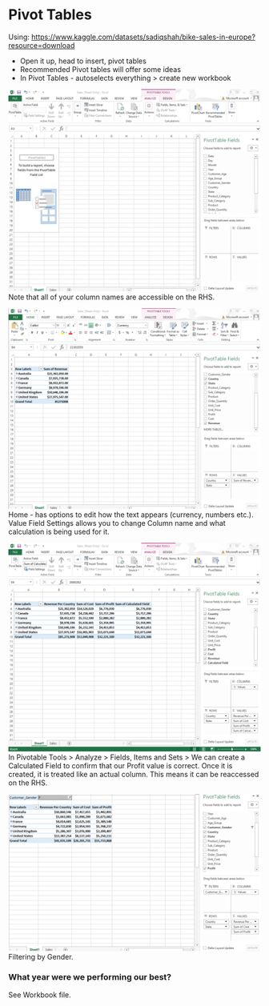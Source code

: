 # Pivot Tables

Using: https://www.kaggle.com/datasets/sadiqshah/bike-sales-in-europe?resource=download

- Open it up, head to insert, pivot tables
- Recommended Pivot tables will offer some ideas
- In Pivot Tables - autoselects everything > create new workbook

![alt text](images\image.png)
Note that all of your column names are accessible on the RHS. 

![alt text](images\image-1.png)
Home - has options to edit how the text appears (currency, numbers etc.). 
Value Field Settings allows you to change Column name and what calculation is being used for it. 

![alt text](images\image-2.png)
In Pivotable Tools > Analyze > Fields, Items and Sets > We can create a Calculated Field to confirm that our Profit value is correct. 
Once it is created, it is treated like an actual column. This means it can be reaccessed on the RHS. 

![alt text](images\image-3.png)
Filtering by Gender.

### What year were we performing our best?
See Workbook file.
